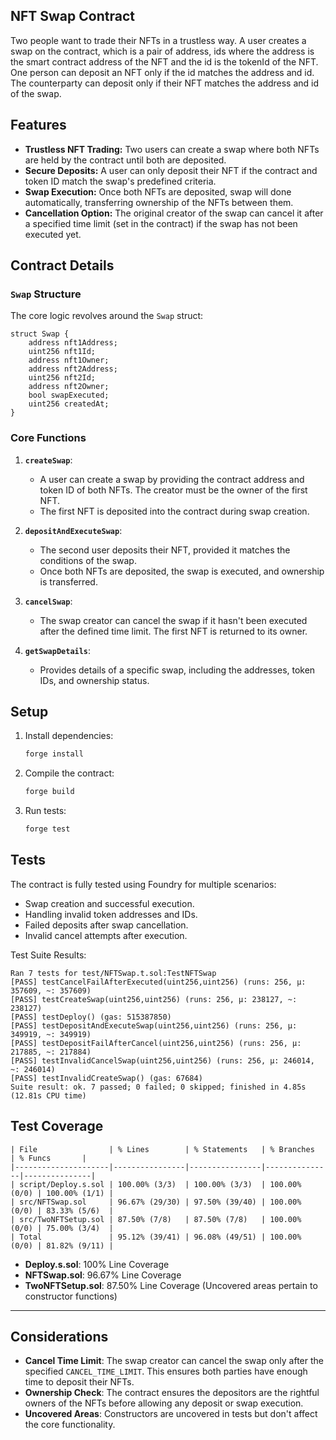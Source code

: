 ## NFT Swap Contract

Two people want to trade their NFTs in a trustless way. A user creates a swap on the contract, which is a pair of address, ids where the address is the smart contract address of the NFT and the id is the tokenId of the NFT. One person can deposit an NFT only if the id matches the address and id. The counterparty can deposit only if their NFT matches the address and id of the swap.

## Features

- **Trustless NFT Trading:** Two users can create a swap where both NFTs are held by the contract until both are deposited.
- **Secure Deposits:** A user can only deposit their NFT if the contract and token ID match the swap's predefined criteria.
- **Swap Execution:** Once both NFTs are deposited, swap will done automatically, transferring ownership of the NFTs between them.
- **Cancellation Option:** The original creator of the swap can cancel it after a specified time limit (set in the contract) if the swap has not been executed yet.

## Contract Details

### `Swap` Structure

The core logic revolves around the `Swap` struct:

```solidity
struct Swap {
    address nft1Address;
    uint256 nft1Id;
    address nft1Owner;
    address nft2Address;
    uint256 nft2Id;
    address nft2Owner;
    bool swapExecuted;
    uint256 createdAt;
}
```

### Core Functions

1. **`createSwap`**:
    - A user can create a swap by providing the contract address and token ID of both NFTs. The creator must be the owner of the first NFT.
    - The first NFT is deposited into the contract during swap creation.

2. **`depositAndExecuteSwap`**:
    - The second user deposits their NFT, provided it matches the conditions of the swap.
    - Once both NFTs are deposited, the swap is executed, and ownership is transferred.

3. **`cancelSwap`**:
    - The swap creator can cancel the swap if it hasn't been executed after the defined time limit. The first NFT is returned to its owner.

4. **`getSwapDetails`**:
    - Provides details of a specific swap, including the addresses, token IDs, and ownership status.


## Setup

1. Install dependencies:

    ```bash
    forge install
    ```

2. Compile the contract:

    ```bash
    forge build
    ```

3. Run tests:

    ```bash
    forge test
    ```

## Tests

The contract is fully tested using Foundry for multiple scenarios:

- Swap creation and successful execution.
- Handling invalid token addresses and IDs.
- Failed deposits after swap cancellation.
- Invalid cancel attempts after execution.

Test Suite Results:

```
Ran 7 tests for test/NFTSwap.t.sol:TestNFTSwap
[PASS] testCancelFailAfterExecuted(uint256,uint256) (runs: 256, μ: 357609, ~: 357609)
[PASS] testCreateSwap(uint256,uint256) (runs: 256, μ: 238127, ~: 238127)
[PASS] testDeploy() (gas: 515387850)
[PASS] testDepositAndExecuteSwap(uint256,uint256) (runs: 256, μ: 349919, ~: 349919)
[PASS] testDepositFailAfterCancel(uint256,uint256) (runs: 256, μ: 217885, ~: 217884)
[PASS] testInvalidCancelSwap(uint256,uint256) (runs: 256, μ: 246014, ~: 246014)
[PASS] testInvalidCreateSwap() (gas: 67684)
Suite result: ok. 7 passed; 0 failed; 0 skipped; finished in 4.85s (12.81s CPU time)
```

## Test Coverage

```
| File                | % Lines        | % Statements   | % Branches    | % Funcs       |
|---------------------|----------------|----------------|---------------|---------------|
| script/Deploy.s.sol | 100.00% (3/3)  | 100.00% (3/3)  | 100.00% (0/0) | 100.00% (1/1) |
| src/NFTSwap.sol     | 96.67% (29/30) | 97.50% (39/40) | 100.00% (0/0) | 83.33% (5/6)  |
| src/TwoNFTSetup.sol | 87.50% (7/8)   | 87.50% (7/8)   | 100.00% (0/0) | 75.00% (3/4)  |
| Total               | 95.12% (39/41) | 96.08% (49/51) | 100.00% (0/0) | 81.82% (9/11) |
```

- **Deploy.s.sol**: 100% Line Coverage
- **NFTSwap.sol**: 96.67% Line Coverage
- **TwoNFTSetup.sol**: 87.50% Line Coverage (Uncovered areas pertain to constructor functions)

---

## Considerations

- **Cancel Time Limit**: The swap creator can cancel the swap only after the specified `CANCEL_TIME_LIMIT`. This ensures both parties have enough time to deposit their NFTs.
- **Ownership Check**: The contract ensures the depositors are the rightful owners of the NFTs before allowing any deposit or swap execution.
- **Uncovered Areas**: Constructors are uncovered in tests but don't affect the core functionality.


